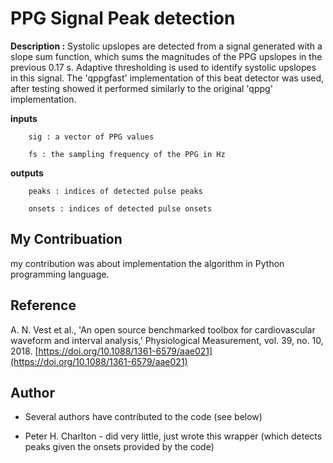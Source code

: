 # PPG Signal Peak detection

**Description :**  Systolic upslopes are detected from a signal generated with a slope sum function, which sums the magnitudes of the PPG upslopes in the previous 0.17 s. Adaptive thresholding is used to identify systolic upslopes in this signal. The 'qppgfast' implementation of this beat detector was used, after testing showed it performed similarly to the original 'qppg' implementation.


**inputs**

	    sig : a vector of PPG values

	    fs : the sampling frequency of the PPG in Hz

**outputs**

	    peaks : indices of detected pulse peaks

	    onsets : indices of detected pulse onsets

## My Contribuation
my contribution was about implementation the algorithm in Python programming language.


## Reference

A. N. Vest et al., 'An open source benchmarked toolbox for cardiovascular waveform and interval analysis,' Physiological Measurement, vol. 39, no. 10, 2018. [https://doi.org/10.1088/1361-6579/aae021](https://doi.org/10.1088/1361-6579/aae021)


## Author

-   Several authors have contributed to the code (see below)
    
-   Peter H. Charlton - did very little, just wrote this wrapper (which detects peaks given the onsets provided by the code)
